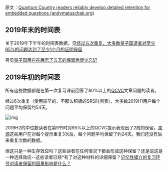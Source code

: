原文：[Quantum Country readers reliably develop detailed retention for embedded questions (andymatuschak.org)](https://notes.andymatuschak.org/z3kzMVAPanLdwuE4MQYt2ZW3p67Ce57ZVXjwZ)

## 2019年末的时间表

关于2019年下半年的时间表数据，见[经过五次重复，大多数量子国读者对至少95%的问题达到了至少1个月的证明保留](https://notes.andymatuschak.org/z2MbabeKq79Jk8VPkLYtHMhWQ51osmH8XfAy)

另见[量子国用户在展示了五天的保留后很少忘记](https://notes.andymatuschak.org/zS5uKLsoTbkJSadTv2U3Z4G3uEBrFxTLy5E)

## 2019年初的时间表

所有这些数据都是在第一次复习课前回答了80%以上的[QCVC](https://notes.andymatuschak.org/zDEm83cN4nymHeX89cvZCPVQJ4hyhmsLexyC)文章问题的读者。

经过6次重复（使用较早的、不那么积极的SRS时间表），大多数2019H1用户每个问题平均保留约54天。

![img](https://notes.andymatuschak.org/BearImages/F022F1DE-0051-41F2-8774-18A19730F9F9-50257-00003E08227452B0/dem_retention.png)

2019H2的中位数读者在第9节时对95%以上的QCVC提示表现出了2周的保留。[来源](https://datastudio.google.com/u/0/reporting/1VtXKXFeHu2ItURkfTuFbGsWYetYMZkUe/page/h446/edit)这些用户在对每个提示重复3次后，每个问题平均保留了约24天。我们还没有后来重复次数的数据。

但这只是一种生存效应吗？这些读者在任何情况下都会形成这种保留？还是说这是一种选择效应--这些读者已经*有了对这种材料的详细保留？[记忆性媒介的复习环节对读者保留的因果影响是什么？](https://notes.andymatuschak.org/z7eT9uRr3hqxJe2ojDnbZm5L6YhCnk6DfSPm2)